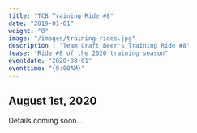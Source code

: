 ```yaml
---
title: "TCB Training Ride #8"
date: "2019-01-01"
weight: "8"
image: "/images/training-rides.jpg"
description : "Team Craft Beer's Training Ride #8"
tease: "Ride #8 of the 2020 training season"
eventdate: "2020-08-01"
eventtime: "{9:00AM}"
---
```


## August 1st, 2020

Details coming soon...